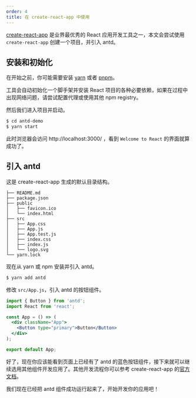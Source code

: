 ```yaml
---
order: 4
title: 在 create-react-app 中使用
---
```


[create-react-app](https://create-react-app.dev/) 是业界最优秀的 React 应用开发工具之一，本文会尝试使用 `create-react-app` 创建一个项目，并引入 antd。

## 安装和初始化

在开始之前，你可能需要安装 [yarn](https://github.com/yarnpkg/yarn/) 或者 [pnpm](https://pnpm.io/zh/)。

<InstallDependencies npm='$ npx create-react-app antd-demo' yarn='$ yarn create react-app antd-demo' pnpm='$ pnpm create react-app antd-demo'></InstallDependencies>

工具会自动初始化一个脚手架并安装 React 项目的各种必要依赖，如果在过程中出现网络问题，请尝试配置代理或使用其他 npm registry。

然后我们进入项目并启动。

```bash
$ cd antd-demo
$ yarn start
```

此时浏览器会访问 http://localhost:3000/ ，看到 `Welcome to React` 的界面就算成功了。

## 引入 antd

这是 create-react-app 生成的默认目录结构。

```
├── README.md
├── package.json
├── public
│   ├── favicon.ico
│   └── index.html
├── src
│   ├── App.css
│   ├── App.js
│   ├── App.test.js
│   ├── index.css
│   ├── index.js
│   └── logo.svg
└── yarn.lock
```

现在从 yarn 或 npm 安装并引入 antd。

```bash
$ yarn add antd
```

修改 `src/App.js`，引入 antd 的按钮组件。

```jsx
import { Button } from 'antd';
import React from 'react';

const App = () => (
  <div className="App">
    <Button type="primary">Button</Button>
  </div>
);

export default App;
```

好了，现在你应该能看到页面上已经有了 antd 的蓝色按钮组件，接下来就可以继续选用其他组件开发应用了。其他开发流程你可以参考 create-react-app 的[官方文档](https://create-react-app.dev/docs/getting-started)。

我们现在已经把 antd 组件成功运行起来了，开始开发你的应用吧！
